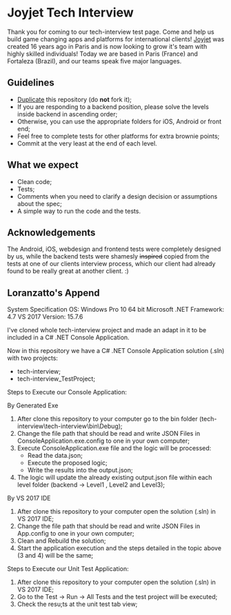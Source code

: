 
# Joyjet Tech Interview

Thank you for coming to our tech-interview test page. Come and help us build game changing apps and platforms for international clients!
[Joyjet](http://joyjet.com) was created 16 years ago in Paris and is now looking to grow it's team with highly skilled individuals! Today we are based in Paris (France) and Fortaleza (Brazil), and our teams speak five major languages.

## Guidelines

- [Duplicate](https://help.github.com/articles/duplicating-a-repository/) this repository (do **not** fork it);
- If you are responding to a backend position, please solve the levels inside backend in ascending order;
- Otherwise, you can use the appropriate folders for iOS, Android or front end;
- Feel free to complete tests for other platforms for extra brownie points;
- Commit at the very least at the end of each level.

## What we expect

- Clean code;
- Tests;
- Comments when you need to clarify a design decision or assumptions about the spec;
- A simple way to run the code and the tests.

## Acknowledgements

The Android, iOS, webdesign and frontend tests were completely designed by us, while the backend tests were shamesly ~~inspired~~ copied from the tests at one of our clients interview process, which our client had already found to be really great at another client. :)

## Loranzatto's Append

System Specification
OS: Windows Pro 10 64 bit
Microsoft .NET Framework: 4.7
VS 2017 Version: 15.7.6

I've cloned whole tech-interview project and made an adapt in it to be included in a C# .NET Console Application.

Now in this repository we have a C# .NET Console Application solution (.sln) with two projects:
- tech-interview;
- tech-interview_TestProject;

Steps to Execute our Console Application:

By Generated Exe
1. After clone this repository to your computer go to the bin folder (tech-interview\tech-interview\bin\Debug);
2. Change the file path that should be read and write JSON Files in ConsoleApplication.exe.config to one in your own computer;
3. Execute ConsoleApplication.exe file and the logic will be processed:
   - Read the data.json;
   - Execute the proposed logic;
   - Write the results into the output.json;
4. The logic will update the already existing output.json file within each level folder (backend -> Level1 , Level2 and Level3);

By VS 2017 IDE
1. After clone this repository to your computer open the solution (.sln) in VS 2017 IDE;
2. Change the file path that should be read and write JSON Files in App.config to one in your own computer;
3. Clean and Rebuild the solution;
4. Start the application execution and the steps detailed in the topic above (3 and 4) will be the same;

Steps to Execute our Unit Test Application:

1. After clone this repository to your computer open the solution (.sln) in VS 2017 IDE;
2. Go to the Test -> Run -> All Tests and the test project will be executed;
3. Check the resu;ts at the unit test tab view;
